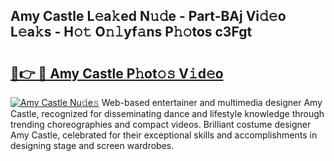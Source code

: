 ## Amy Castle L𝚎a𝚔ed N𝚞𝚍e - Part-BAj Vi𝚍𝚎o L𝚎a𝚔s - H𝚘𝚝 O𝚗𝚕yf𝚊ns P𝚑𝚘tos c3Fgt

# <h2><a href="http://kfe0atp.oniu.top/?m=Amy+Castle">🔗👉 🔴 Amy Castle P𝚑ot𝚘𝚜 V𝚒d𝚎o</a></h2>

[![Amy Castle Nu𝚍e𝚜](https://i.imgur.com/0qMVB7G.gif)](http://kfe0atp.oniu.top/?m=Amy+Castle)
Web-based entertainer and multimedia designer Amy Castle, recognized for disseminating dance and lifestyle knowledge through trending choreographies and compact videos. Brilliant costume designer Amy Castle, celebrated for their exceptional skills and accomplishments in designing stage and screen wardrobes.  
